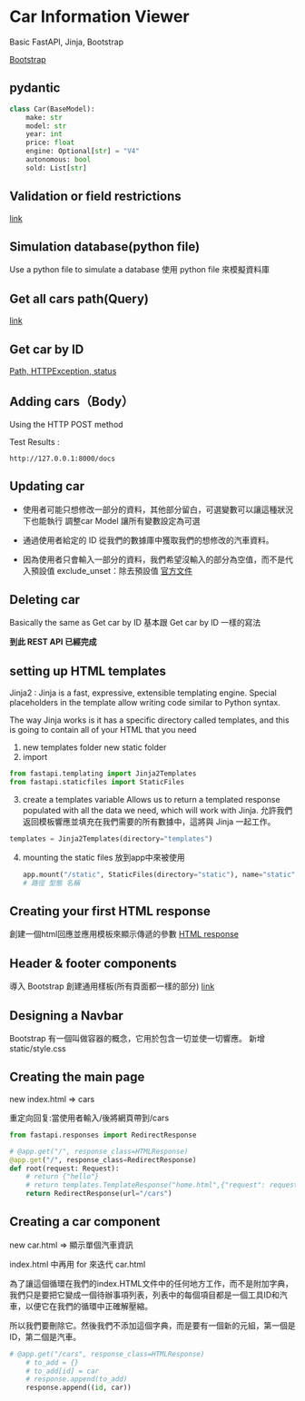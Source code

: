 # Car Information Viewer

Basic FastAPI, Jinja, Bootstrap


[Bootstrap](https://getbootstrap.com/docs/5.1/getting-started/introduction/.)

## pydantic
```python
class Car(BaseModel):
    make: str
    model: str
    year: int
    price: float
    engine: Optional[str] = "V4"
    autonomous: bool
    sold: List[str]
```
## Validation or field restrictions


[link](/3_car_information_viewer/note/field.md)

## Simulation database(python file)

Use a python file to simulate a database
使用 python file 來模擬資料庫

## Get all cars path(Query)

[link](/3_car_information_viewer/note/Get%20all%20cars%20path(Query).md)

## Get car by ID

[Path, HTTPException, status](/3_car_information_viewer/note/Path_HTTPException_status.md)

## Adding cars（Body）
Using the HTTP POST method

Test Results :
```
http://127.0.0.1:8000/docs
```

## Updating car

* 使用者可能只想修改一部分的資料，其他部分留白，可選變數可以讓這種狀況下也能執行
調整car Model 讓所有變數設定為可選
* 通過使用者給定的 ID 從我們的數據庫中獲取我們的想修改的汽車資料。

* 因為使用者只會輸入一部分的資料，我們希望沒輸入的部分為空值，而不是代入預設值
exclude_unset：除去預設值 
[官方文件](https://fastapi.tiangolo.com/zh/tutorial/body-updates/#pydantic-exclude_unset)

## Deleting car

Basically the same as Get car by ID
基本跟 Get car by ID 一樣的寫法

**到此 REST API 已經完成**

## setting up HTML templates
Jinja2 : Jinja is a fast, expressive, extensible templating engine. Special placeholders in the template allow writing code similar to Python syntax.

The way Jinja works is it has a specific directory called templates, and this is going to contain all of your HTML that you need

1. new templates folder
   new static folder
2. import
```python
from fastapi.templating import Jinja2Templates
from fastapi.staticfiles import StaticFiles
```
3. create a templates variable 
   Allows us to return a templated response populated with all the data we need, which will work with Jinja.
   允許我們返回模板響應並填充在我們需要的所有數據中，這將與 Jinja 一起工作。
```python
templates = Jinja2Templates(directory="templates")
```
4. mounting the static files
   放到app中來被使用
   ```python
   app.mount("/static", StaticFiles(directory="static"), name="static")
   # 路徑 型態 名稱
   ```
 
 ## Creating your first HTML response
創建一個html回應並應用模板來顯示傳遞的參數
[HTML response](/3_car_information_viewer/note/HTML_response.md)

##  Header & footer components
導入 Bootstrap
創建通用樣板(所有頁面都一樣的部分)
[link](/3_car_information_viewer/note/Header_footer_components)

## Designing a Navbar

Bootstrap 有一個叫做容器的概念，它用於包含一切並使一切響應。
新增 static/style.css

## Creating the main page

new index.html => cars

重定向回复:當使用者輸入/後將網頁帶到/cars
```python
from fastapi.responses import RedirectResponse

# @app.get("/", response_class=HTMLResponse)
@app.get("/", response_class=RedirectResponse)
def root(request: Request):
    # return {"hello"}
    # return templates.TemplateResponse("home.html",{"request": request, "title": "FastAPI Home"})
    return RedirectResponse(url="/cars")
```

## Creating a car component

new car.html => 顯示單個汽車資訊

index.html 中再用 for 來迭代 car.html 

為了讓這個循環在我們的index.HTML文件中的任何地方工作，而不是附加字典，我們只是要把它變成一個待辦事項列表，列表中的每個項目都是一個工具ID和汽車，以便它在我們的循環中正確解壓縮。

所以我們要刪除它。然後我們不添加這個字典，而是要有一個新的元組，第一個是ID，第二個是汽車。
```python
# @app.get("/cars", response_class=HTMLResponse)
    # to_add = {}
    # to_add[id] = car
    # response.append(to_add)
    response.append((id, car))
```